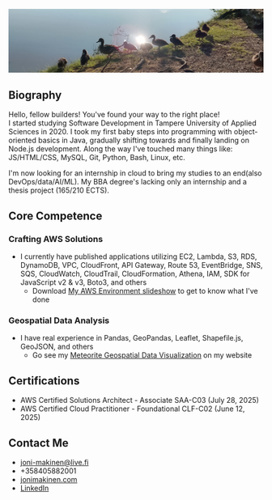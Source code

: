 ![](common-ducks.jpeg?raw=true)

## Biography
Hello, fellow builders! You've found your way to the right place!  
I started studying Software Development in Tampere University of Applied Sciences in 2020. I took my first baby steps into programming with object-oriented basics in Java, gradually shifting towards and finally landing on Node.js development. Along the way I've touched many things like: JS/HTML/CSS, MySQL, Git, Python, Bash, Linux, etc.

I'm now looking for an internship in cloud to bring my studies to an end(also DevOps/data/AI/ML). My BBA degree's lacking only an internship and a thesis project (165/210 ECTS).

## Core Competence
### Crafting AWS Solutions
- I currently have published applications utilizing EC2, Lambda, S3, RDS, DynamoDB, VPC, CloudFront, API Gateway, Route 53, EventBridge, SNS, SQS, CloudWatch, CloudTrail, CloudFormation, Athena, IAM, SDK for JavaScript v2 & v3, Boto3, and others
  - Download [My AWS Environment slideshow](https://my-aws-environment.s3.eu-north-1.amazonaws.com/my-aws-environment.pptx) to get to know what I've done
### Geospatial Data Analysis
- I have real experience in Pandas, GeoPandas, Leaflet, Shapefile.js, GeoJSON, and others
  - Go see my [Meteorite Geospatial Data Visualization](https://www.jonimakinen.com/mywork/meteorites-en.html) on my website

## Certifications
- AWS Certified Solutions Architect - Associate SAA-C03 (July 28, 2025)
- AWS Certified Cloud Practitioner - Foundational CLF-C02 (June 12, 2025)

## Contact Me
- joni-makinen@live.fi
- +358405882001
- [jonimakinen.com](https://jonimakinen.com)
- [LinkedIn](https://www.linkedin.com/in/joni-daniel-makinen/)
